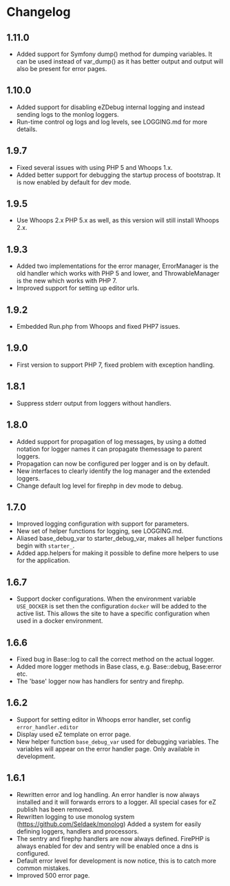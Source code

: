 # Changelog

## 1.11.0

- Added support for Symfony dump() method for dumping variables.
  It can be used instead of var_dump() as it has better output
  and output will also be present for error pages.

## 1.10.0

- Added support for disabling eZDebug internal logging and instead
  sending logs to the monlog loggers.
- Run-time control og logs and log levels, see LOGGING.md for more
  details.

## 1.9.7

- Fixed several issues with using PHP 5 and Whoops 1.x.
- Added better support for debugging the startup process of bootstrap.
  It is now enabled by default for dev mode.

## 1.9.5

- Use Whoops 2.x PHP 5.x as well, as this version will still install
  Whoops 2.x.

## 1.9.3

- Added two implementations for the error manager, ErrorManager is the
  old handler which works with PHP 5 and lower, and ThrowableManager is
  the new which works with PHP 7.
- Improved support for setting up editor urls.

## 1.9.2

- Embedded Run.php from Whoops and fixed PHP7 issues.

## 1.9.0

- First version to support PHP 7, fixed problem with exception handling.

## 1.8.1

- Suppress stderr output from loggers without handlers.

## 1.8.0

- Added support for propagation of log messages, by using a dotted notation for logger
  names it can propagate themessage to parent loggers.
- Propagation can now be configured per logger and is on by default.
- New interfaces to clearly identify the log manager and the
  extended loggers.
- Change default log level for firephp in dev mode to debug.


## 1.7.0

- Improved logging configuration with support for parameters.
- New set of helper functions for logging, see LOGGING.md.
- Aliased base_debug_var to starter_debug_var, makes all helper
  functions begin with `starter_`.
- Added app.helpers for making it possible to define more helpers
  to use for the application.

## 1.6.7

- Support docker configurations. When the environment variable `USE_DOCKER` is set
  then the configuration `docker` will be added to the active list.
  This allows the site to have a specific configuration when used in a docker
  environment.

## 1.6.6

- Fixed bug in Base::log to call the correct method on the actual logger.
- Added more logger methods in Base class, e.g. Base::debug, Base:error etc.
- The 'base' logger now has handlers for sentry and firephp.

## 1.6.2

- Support for setting editor in Whoops error handler, set config `error_handler.editor`
- Display used eZ template on error page.
- New helper function `base_debug_var` used for debugging variables.
  The variables will appear on the error handler page.
  Only available in development.


## 1.6.1

- Rewritten error and log handling. An error handler is now always installed
  and it will forwards errors to a logger. All special cases for eZ publish has
  been removed.
- Rewritten logging to use monolog system (https://github.com/Seldaek/monolog)
  Added a system for easily defining loggers, handlers and processors.
- The sentry and firephp handlers are now always defined. FirePHP is always
  enabled for dev and sentry will be enabled once a dns is configured.
- Default error level for development is now notice, this is to catch more
  common mistakes.
- Improved 500 error page.
